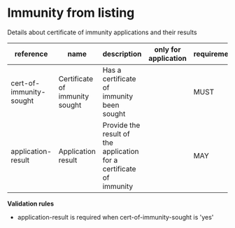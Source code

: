 # Immunity from listing

Details about certificate of immunity applications and their results


| reference | name | description | only for application | requirement | notes |
| --- | --- | --- | --- | --- | --- |
| cert-of-immunity-sought | Certificate of immunity sought | Has a certificate of immunity been sought |  | MUST | Select from the **yes-no-unknown** enum |
| application-result | Application result | Provide the result of the application for a certificate of immunity |  | MAY |  |

**Validation rules**

- application-result is required when cert-of-immunity-sought is 'yes'